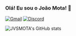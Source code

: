 ### Olá! Eu sou o João Mota! 👋

[![Gmail](https://img.shields.io/badge/Gmail-D14836?style=for-the-badge&logo=gmail&logoColor=white)](mailto:joao.mota@ccc.ufcg.edu.br)
[![Discord](https://img.shields.io/badge/Discord-7289DA?style=for-the-badge&logo=discord&logoColor=white)](JVSMOTA#2135)


<!-- Tabela de Status -->
![JVSMOTA's GitHub stats](https://github-readme-stats.vercel.app/api?username=JVSMOTA&show_icons=true&theme=transparent)

<!-- Linguagens que mais utilizo -->
<!-- [![Top Langs](https://github-readme-stats.vercel.app/api/top-langs/?username=JVSMOTA&layout=compact)](https://github.com/anuraghazra/github-readme-stats) -->
